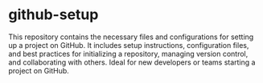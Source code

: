 # github-setup
This repository contains the necessary files and configurations for setting up a project on GitHub. It includes setup instructions, configuration files, and best practices for initializing a repository, managing version control, and collaborating with others. Ideal for new developers or teams starting a project on GitHub.
